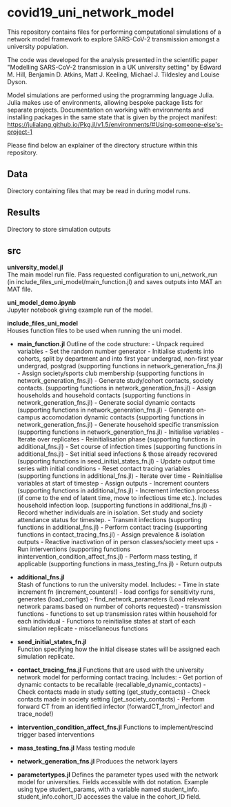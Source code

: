 # covid19_uni_network_model

This repository contains files for performing computational simulations of a network model framework to explore SARS-CoV-2 transmission amongst a university population.

The code was developed for the analysis presented in the scientific paper "Modelling SARS-CoV-2 transmission in a UK university setting" by Edward M. Hill, Benjamin D. Atkins, Matt J. Keeling, Michael J. Tildesley and Louise Dyson.

Model simulations are performed using the programming language Julia.
Julia makes use of environments, allowing bespoke package lists for separate projects. Documentation on working with environments and installing packages in the same state that is given by the project manifest: https://julialang.github.io/Pkg.jl/v1.5/environments/#Using-someone-else's-project-1

Please find below an explainer of the directory structure within this repository.

## Data
Directory containing files that may be read in during model runs.

## Results
Directory to store simulation outputs

## src

**university_model.jl**  
The main model run file. Pass requested configuration to uni_network_run (in include_files_uni_model/main_function.jl) and saves outputs into MAT an MAT file.

**uni_model_demo.ipynb**  
Jupyter notebook giving example run of the model.

**include_files_uni_model**  
Houses function files to be used when running the uni model.

- **main_function.jl**
    Outline of the code structure:
        - Unpack required variables
        - Set the random number generator
        - Initialise students into cohorts, split by department and into first year undergrad, non-first year undergrad, postgrad (supporting functions in network_generation_fns.jl)
        - Assign society/sports club membership  (supporting functions in network_generation_fns.jl)
        - Generate study/cohort contacts, society contacts. (supporting functions in network_generation_fns.jl)
        - Assign households and household contacts (supporting functions in network_generation_fns.jl)
        - Generate social dynamic contacts (supporting functions in network_generation_fns.jl)
        - Generate on-campus accomodation dynamic contacts (supporting functions in network_generation_fns.jl)
        - Generate household specific transmission (supporting functions in network_generation_fns.jl)
        - Initialise variables
        - Iterate over replicates
            - Reinitialisation phase (supporting functions in additional_fns.jl)
            - Set course of infection times (supporting functions in additional_fns.jl)
            - Set initial seed infections & those already recovered (supporting functions in seed_initial_states_fn.jl)
            - Update output time series with initial conditions
            - Reset contact tracing variables (supporting functions in additional_fns.jl)
            - Iterate over time
                - Reinitialise variables at start of timestep
                - Assign outputs
                - Increment counters (supporting functions in additional_fns.jl)
                - Increment infection process (if come to the end of latent time, move to infectious time etc.). Includes household infection loop. (supporting functions in additional_fns.jl)
                - Record whether individuals are in isolation. Set study and society attendance status for timestep.
                - Transmit infections (supporting functions in additional_fns.jl)
                - Perform contact tracing (supporting functions in contact_tracing_fns.jl)
                - Assign prevalence & isolation outputs
                - Reactive inactivation of in person classes/society meet ups
                - Run interventions (supporting functions inintervention_condition_affect_fns.jl)
                - Perform mass testing, if applicable (supporting functions in mass_testing_fns.jl)
        - Return outputs

- **additional_fns.jl**   
    Stash of functions to run the university model. Includes:
        - Time in state increment fn (increment_counters!)
        - load configs for sensitivity runs, generates (load_configs)
        - find_network_parameters (Load relevant network params based on number of cohorts requested)
        - transmission functions
        - functions to set up transmission rates within household for each individual
        - Functions to reinitialise states at start of each simulation replicate
        - miscellaneous functions

- **seed_initial_states_fn.jl**   
    Function specifying how the initial disease states will be assigned each simulation replicate.

- **contact_tracing_fns.jl**
    Functions that are used with the university network model for performing contact tracing. Includes:
        - Get portion of dynamic contacts to be recallable (recallable_dynamic_contacts)
        - Check contacts made in study setting (get_study_contacts)
        - Check contacts made in society setting (get_society_contacts)
        - Perform forward CT from an identified infector (forwardCT_from_infector! and trace_node!)

- **intervention_condition_affect_fns.jl**
    Functions to implement/rescind trigger based interventions

- **mass_testing_fns.jl**
    Mass testing module

- **network_generation_fns.jl**
    Produces the network layers

- **parametertypes.jl**
    Defines the parameter types used with the network model for universities. Fields accessible with dot notation. Example using type student_params, with a variable named student_info. student_info.cohort_ID accesses the value in the cohort_ID field.
